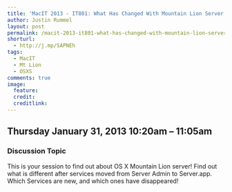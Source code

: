 ```yaml
---
title: 'MacIT 2013 - IT801: What Has Changed With Mountain Lion Server'
author: Justin Rummel
layout: post
permalink: /macit-2013-it801-what-has-changed-with-mountain-lion-server/
shorturl:
  - http://j.mp/SAPNEh
tags: 
  - MacIT
  - Mt Lion
  - OSXS
comments: true
image:
  feature:
  credit:
  creditlink:
---
```

Thursday January 31, 2013 10:20am – 11:05am
---

### Discussion Topic
This is your session to find out about OS X Mountain Lion server! Find out what is different after services moved from Server Admin to Server.app. Which Services are new, and which ones have disappeared!